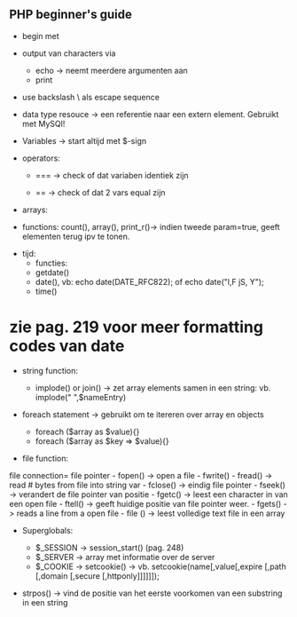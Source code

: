## PHP beginner's guide

* begin met <?php ?>

* output van characters via 
	- echo -> neemt meerdere argumenten aan
	- print

* use backslash \ als escape sequence

* data type resouce -> een referentie naar een extern element. Gebruikt met MySQl!

* Variables -> start altijd met $-sign

* operators: 
	
	- === -> check of dat variaben identiek zijn

	- == -> check of dat 2 vars equal zijn

* arrays:
 - functions: count(), array(), print_r()-> indien tweede param=true, geeft elementen terug ipv te tonen.

* tijd:
	- functies:
	- getdate()
	- date(), vb: echo date(DATE_RFC822); of echo date("l,F jS, Y");
	- time()

# zie pag. 219 voor meer formatting codes van date

* string function:

	- implode() or join() -> zet array elements samen in een string: vb. implode(" ",$nameEntry)

* foreach statement -> gebruikt om te itereren over array en objects
	- foreach ($array as $value){}
	- foreach ($array as $key => $value){}

* file function:

file connection= file pointer
	- fopen() -> open a file
	- fwrite()
	- fread() -> read # bytes from file into string var
	- fclose() -> eindig file pointer
	- fseek() -> verandert de file pointer van positie
	- fgetc() -> leest een character in van een open file
	- ftell() -> geeft huidige positie van file pointer weer.
	- fgets() -> reads a line from a open file
	- file () -> leest volledige text file in een array

* Superglobals:
	- $_SESSION -> session_start()  (pag. 248)
	- $_SERVER -> array met informatie over de server
	- $_COOKIE -> setcookie() -> vb. setcookie(name[,value[,expire [,path [,domain [,secure [,httponly]]]]]]);
	
* strpos() -> vind de positie van het eerste voorkomen van een substring in een string
 
